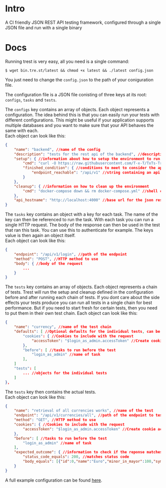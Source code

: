 # Intro
A CI friendly JSON REST API testing framework, configured through a single JSON file and run with a single binary

# Docs
Running trest is very easy, all you need is a single command:  
```
$ wget bin.tre.st/latest && chmod +x latest && ./latest config.json 
```
You just need to change the `config.json` to the path of your coniguration file.

The configuration file is a JSON file conisting of three keys at its root: `configs`, `tasks` and `tests`.  

The `configs` key contains an array of objects. Each object represents a configuration. The idea behind this is that you can easily run your tests with different configurations. This might be useful if your application supports multiple databases and you want to make sure that your API behaves the same with each.  
Each object can look like this:
```json
{
	"name": "backend", //name of the config
	"description": "tests for the rest api of the backend", //description of the config
	"setup": { //information about how to setup the environment to run the tests in
		"cmd": "curl -O https://raw.githubusercontent.com/T-x-T/TxTs-Treasury/4b0cb752581eb58f20900bdaccb0caf3f0f6ddf5/docker-compose.yml && docker-compose up -d", //shell command to run 
		"finished_condition": { //conditions to meet to consider the application fully started and ready to run tests on
			"endpoint_reachable": "/api/v1" //string containing an api that must be reachable
		}
	},
	"cleanup": { //information on how to clean up the environment
		"cmd": "docker-compose down && rm docker-compose.yml" //shell command to run 
	},
	"api_hostname": "http://localhost:4000" //base url for the json rest api you want to test
}
```

The `tasks` key contains an object with a key for each task. The name of the key can then be referenced to run the task. With each task you can run a single HTTP request. The body of the response can then be used in the test that ran this task. You can use this to authenticate for example.
The keys value is then again an object itself.  
Each object can look like this:
```json
{
	"endpoint": "/api/v1/login", //path of the endpoint
	"method": "POST", //HTTP method to use
	"body": { //body of the request
		...
	}
}
```

The `tests` key contains an array of objects. Each object represents a chain of tests. Trest will run the setup and cleanup defined in the configuration before and after running each chain of tests. If you dont care about the side effects your tests produce you can run all tests in a single chain for best performance. But if you need to start fresh for certain tests, then you need to put them in their own test chain.
Each object can look like this:
```json
{
	"name": "currency", //name of the test chain
	"defaults": [ //Optional defaults for the individual tests, can be overridden in individual test config 
		"cookies": { //Cookies to include with the request
			"accessToken": "$login_as_admin.accessToken" //Create cookie accessToken using the accessToken key from outcome of the before task login_as_admin 
		},
		"before": [ //tasks to run before the test
			"login_as_admin" //name of task
		],
	]
	"tests": [
		... //objects for the individual tests
	]
},
```
The `tests` key then contains the actual tests.  
Each object can look like this:
```json
{
	"name": "retrieval of all currencies works", //name of the test
	"endpoint": "/api/v1/currencies/all", //path of the endpoint to test
	"method": "GET", //HTTP method to use
	"cookies": { //Cookies to include with the request
		"accessToken": "$login_as_admin.accessToken" //Create cookie accessToken using the accessToken key from outcome of the before task login_as_admin 
	},
	"before": [ //tasks to run before the test
		"login_as_admin" //name of task
	],
	"expected_outcome": { //information to check if the reponse matches what we expect
		"status_code_equals": 200, //matches status code
		"body_equals": [{"id":0,"name":"Euro","minor_in_mayor":100,"symbol":"€"},{"id":1,"name":"USD","minor_in_mayor":100,"symbol":"$"}] //matches body of the reponse
	} 
}
```

A full example configuration can be found [here](https://github.com/T-x-T/trest/blob/main/test/sample.json).
